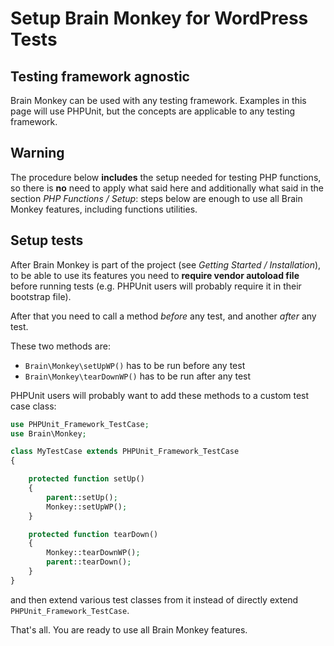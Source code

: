 <!--
currentMenu: "wpsetup"
currentSection: "WordPress"
title: "Setup Brain Monkey for WordPress Tests"
-->

# Setup Brain Monkey for WordPress Tests

## Testing framework agnostic

Brain Monkey can be used with any testing framework.
Examples in this page will use PHPUnit, but the concepts are applicable to any testing framework.

## Warning

The procedure below **includes** the setup needed for testing PHP functions, so there is **no** need to
apply what said here and additionally what said in the section *PHP Functions / Setup*: steps below are enough to use
all Brain Monkey features, including functions utilities.

## Setup tests

After Brain Monkey is part of the project (see *Getting Started / Installation*), to be able to use its features
you need to **require vendor autoload file** before running tests (e.g. PHPUnit users will probably require it in their bootstrap file).

After that you need to call a method *before* any test, and another *after* any test.

These two methods are:

 - `Brain\Monkey\setUpWP()` has to be run before any test
 - `Brain\Monkey\tearDownWP()` has to be run after any test

PHPUnit users will probably want to add these methods to a custom test case class:

```php
use PHPUnit_Framework_TestCase;
use Brain\Monkey;

class MyTestCase extends PHPUnit_Framework_TestCase
{

    protected function setUp()
    {
        parent::setUp();
        Monkey::setUpWP();
    }

    protected function tearDown()
    {
        Monkey::tearDownWP();
        parent::tearDown();
    }
}
```

and then extend various test classes from it instead of directly extend `PHPUnit_Framework_TestCase`.

That's all. You are ready to use all Brain Monkey features.
